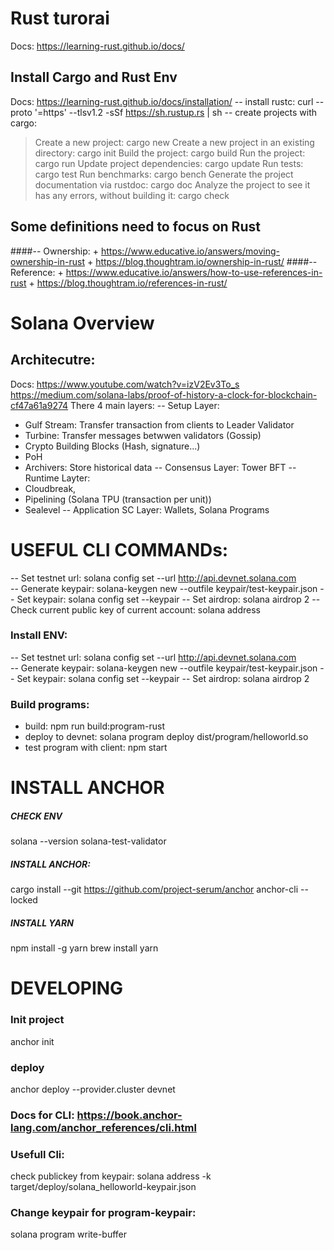 # Rust turorai
Docs: https://learning-rust.github.io/docs/
## Install Cargo and Rust Env
Docs: https://learning-rust.github.io/docs/installation/
-- install rustc: curl --proto '=https' --tlsv1.2 -sSf https://sh.rustup.rs | sh
-- create projects with cargo:
>   Create a new project: cargo new
    Create a new project in an existing directory: cargo init
    Build the project: cargo build
    Run the project: cargo run
    Update project dependencies: cargo update
    Run tests: cargo test
    Run benchmarks: cargo bench
    Generate the project documentation via rustdoc: cargo doc
    Analyze the project to see it has any errors, without building it: cargo check
## Some definitions need to focus on Rust
####-- Ownership: 
    + https://www.educative.io/answers/moving-ownership-in-rust
    + https://blog.thoughtram.io/ownership-in-rust/
####-- Reference: 
    + https://www.educative.io/answers/how-to-use-references-in-rust
    + https://blog.thoughtram.io/references-in-rust/



# Solana Overview
## Architecutre:
Docs: https://www.youtube.com/watch?v=izV2Ev3To_s
https://medium.com/solana-labs/proof-of-history-a-clock-for-blockchain-cf47a61a9274
There 4 main layers:
-- Setup Layer: 
   + Gulf Stream: Transfer transaction from clients to Leader Validator
   + Turbine: Transfer messages betwwen validators (Gossip)
   + Crypto Building Blocks (Hash, signature...)
   + PoH
   + Archivers: Store historical data
-- Consensus Layer: Tower BFT
-- Runtime Layter: 
   + Cloudbreak, 
   + Pipelining (Solana TPU (transaction per unit)) 
   + Sealevel
-- Application SC Layer: Wallets, Solana Programs

# USEFUL CLI COMMANDs:
-- Set testnet url:  solana config set --url http://api.devnet.solana.com    
-- Generate keypair: solana-keygen new --outfile keypair/test-keypair.json
-- Set keypair: solana config set --keypair <path>
-- Set airdrop: solana airdrop 2
-- Check current public key of current account: solana address
### Install ENV:
-- Set testnet url:  solana config set --url http://api.devnet.solana.com    
-- Generate keypair: solana-keygen new --outfile keypair/test-keypair.json
-- Set keypair: solana config set --keypair <path>
-- Set airdrop: solana airdrop 2

### Build programs:
- build: npm run build:program-rust 
- deploy to devnet: solana program deploy dist/program/helloworld.so
- test program with client: npm start

# INSTALL ANCHOR
##### CHECK ENV
solana --version
solana-test-validator

##### INSTALL ANCHOR:
cargo install --git https://github.com/project-serum/anchor anchor-cli --locked

##### INSTALL YARN
npm install -g yarn
brew install yarn

# DEVELOPING
### Init project 
anchor init <project name>

### deploy
anchor deploy --provider.cluster devnet

### Docs for CLI: https://book.anchor-lang.com/anchor_references/cli.html

### Usefull Cli:
check publickey from keypair: solana address -k target/deploy/solana_helloworld-keypair.json 

### Change keypair for program-keypair:
solana program write-buffer